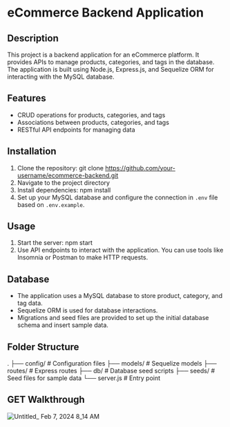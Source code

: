 # eCommerce Backend Application

## Description
This project is a backend application for an eCommerce platform. It provides APIs to manage products, categories, and tags in the database. The application is built using Node.js, Express.js, and Sequelize ORM for interacting with the MySQL database.

## Features
- CRUD operations for products, categories, and tags
- Associations between products, categories, and tags
- RESTful API endpoints for managing data

## Installation
1. Clone the repository: git clone https://github.com/your-username/ecommerce-backend.git
2. Navigate to the project directory
3. Install dependencies: npm install
4. Set up your MySQL database and configure the connection in `.env` file based on `.env.example`.

## Usage
1. Start the server: npm start
2. Use API endpoints to interact with the application. You can use tools like Insomnia or Postman to make HTTP requests.

## Database
- The application uses a MySQL database to store product, category, and tag data.
- Sequelize ORM is used for database interactions.
- Migrations and seed files are provided to set up the initial database schema and insert sample data.

## Folder Structure
.
├── config/ # Configuration files
├── models/ # Sequelize models
├── routes/ # Express routes
├── db/ # Database seed scripts
├── seeds/ # Seed files for sample data
└── server.js # Entry point

## GET Walkthrough 
![Untitled_ Feb 7, 2024 8_14 AM](https://github.com/Bdoherty1/eCommerceBackendDev/assets/153238486/dca6c322-e4e6-487e-904b-1e383e23b1f5)


